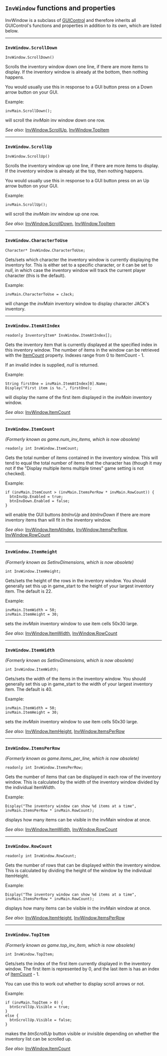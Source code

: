 ## `InvWindow` functions and properties

InvWindow is a subclass of [GUIControl](GUIControl) and therefore inherits all GUIControl's functions and properties in addition to its own, which are listed below.

---

### `InvWindow.ScrollDown`

    InvWindow.ScrollDown()

Scrolls the inventory window down one line, if there are more items to
display. If the inventory window is already at the bottom, then nothing
happens.

You would usually use this in response to a GUI button press on a Down
arrow button on your GUI.

Example:

    invMain.ScrollDown();

will scroll the *invMain* inv window down one row.

*See also:* [InvWindow.ScrollUp](InvWindow#invwindowscrollup),
[InvWindow.TopItem](InvWindow#invwindowtopitem)

---

### `InvWindow.ScrollUp`

    InvWindow.ScrollUp()

Scrolls the inventory window up one line, if there are more items to
display. If the inventory window is already at the top, then nothing
happens.

You would usually use this in response to a GUI button press on an Up
arrow button on your GUI.

Example:

    invMain.ScrollUp();

will scroll the *invMain* inv window up one row.

*See also:* [InvWindow.ScrollDown](InvWindow#invwindowscrolldown),
[InvWindow.TopItem](InvWindow#invwindowtopitem)

---

### `InvWindow.CharacterToUse`

    Character* InvWindow.CharacterToUse;

Gets/sets which character the inventory window is currently displaying
the inventory for. This is either set to a specific character, or it can
be set to *null*, in which case the inventory window will track the
current player character (this is the default).

Example:

    invMain.CharacterToUse = cJack;

will change the *invMain* inventory window to display character JACK's
inventory.

---

### `InvWindow.ItemAtIndex`

    readonly InventoryItem* InvWindow.ItemAtIndex[];

Gets the inventory item that is currently displayed at the specified
index in this inventory window. The number of items in the window can be
retrieved with the [ItemCount](InvWindow#invwindowitemcount) property.
Indexes range from 0 to ItemCount - 1.

If an invalid index is supplied, *null* is returned.

Example:

    String firstOne = invMain.ItemAtIndex[0].Name;
    Display("First item is %s.", firstOne);

will display the name of the first item displayed in the *invMain*
inventory window.

*See also:* [InvWindow.ItemCount](InvWindow#invwindowitemcount)

---

### `InvWindow.ItemCount`

*(Formerly known as game.num_inv_items, which is now obsolete)*

    readonly int InvWindow.ItemCount;

Gets the total number of items contained in the inventory window. This
will tend to equal the total number of items that the character has
(though it may not if the "Display multiple items multiple times" game
setting is not checked).

Example:

    if (invMain.ItemCount > (invMain.ItemsPerRow * invMain.RowCount)) {
      btnInvUp.Enabled = true;
      btnInvDown.Enabled = false;
    }

will enable the GUI buttons *btnInvUp* and *btnInvDown* if there are
more inventory items than will fit in the inventory window.

*See also:* [InvWindow.ItemAtIndex](InvWindow#invwindowitematindex),
[InvWindow.ItemsPerRow](InvWindow#invwindowitemsperrow),
[InvWindow.RowCount](InvWindow#invwindowrowcount)

---

### `InvWindow.ItemHeight`

*(Formerly known as SetInvDimensions, which is now obsolete)*

    int InvWindow.ItemHeight;

Gets/sets the height of the rows in the inventory window. You should
generally set this up in game_start to the height of your largest
inventory item. The default is 22.

Example:

    invMain.ItemWidth = 50;
    invMain.ItemHeight = 30;

sets the *invMain* inventory window to use item cells 50x30 large.

*See also:* [InvWindow.ItemWidth](InvWindow#invwindowitemwidth),
[InvWindow.RowCount](InvWindow#invwindowrowcount)

---

### `InvWindow.ItemWidth`

*(Formerly known as SetInvDimensions, which is now obsolete)*

    int InvWindow.ItemWidth;

Gets/sets the width of the items in the inventory window. You should
generally set this up in game_start to the width of your largest
inventory item. The default is 40.

Example:

    invMain.ItemWidth = 50;
    invMain.ItemHeight = 30;

sets the *invMain* inventory window to use item cells 50x30 large.

*See also:* [InvWindow.ItemHeight](InvWindow#invwindowitemheight),
[InvWindow.ItemsPerRow](InvWindow#invwindowitemsperrow)

---

### `InvWindow.ItemsPerRow`

*(Formerly known as game.items_per_line, which is now obsolete)*

    readonly int InvWindow.ItemsPerRow;

Gets the number of items that can be displayed in each row of the
inventory window. This is calculated by the width of the inventory
window divided by the individual ItemWidth.

Example:

    Display("The inventory window can show %d items at a time", invMain.ItemsPerRow * invMain.RowCount);

displays how many items can be visible in the invMain window at once.

*See also:* [InvWindow.ItemWidth](InvWindow#invwindowitemwidth),
[InvWindow.RowCount](InvWindow#invwindowrowcount)

---

### `InvWindow.RowCount`

    readonly int InvWindow.RowCount;

Gets the number of rows that can be displayed within the inventory
window. This is calculated by dividing the height of the window by the
individual ItemHeight.

Example:

    Display("The inventory window can show %d items at a time", invMain.ItemsPerRow * invMain.RowCount);

displays how many items can be visible in the invMain window at once.

*See also:* [InvWindow.ItemHeight](InvWindow#invwindowitemheight),
[InvWindow.ItemsPerRow](InvWindow#invwindowitemsperrow)

---

### `InvWindow.TopItem`

*(Formerly known as game.top_inv_item, which is now obsolete)*

    int InvWindow.TopItem;

Gets/sets the index of the first item currently displayed in the
inventory window. The first item is represented by 0, and the last item
is has an index of [ItemCount](InvWindow#invwindowitemcount) - 1.

You can use this to work out whether to display scroll arrows or not.

Example:

    if (invMain.TopItem > 0) {
      btnScrollUp.Visible = true;
    }
    else {
      btnScrollUp.Visible = false;
    }

makes the *btnScrollUp* button visible or invisible depending on whether
the inventory list can be scrolled up.

*See also:* [InvWindow.ItemCount](InvWindow#invwindowitemcount)

